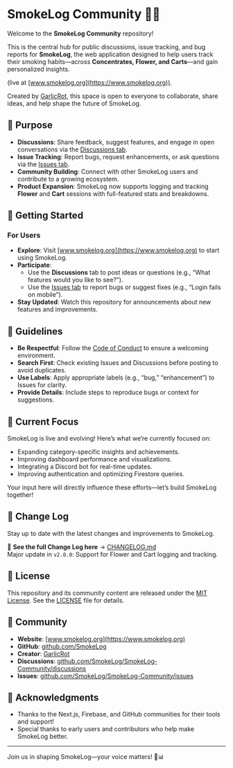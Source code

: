 # SmokeLog Community 💨📢

Welcome to the **SmokeLog Community** repository!

This is the central hub for public discussions, issue tracking, and bug reports for **SmokeLog**, the web application designed to help users track their smoking habits—across **Concentrates, Flower, and Carts**—and gain personalized insights.

(live at [www.smokelog.org](https://www.smokelog.org)).

Created by [GarlicRot](https://github.com/GarlicRot), this space is open to everyone to collaborate, share ideas, and help shape the future of SmokeLog.

## 🌟 Purpose
- **Discussions**: Share feedback, suggest features, and engage in open conversations via the [Discussions tab](https://github.com/SmokeLog/SmokeLog-Community/discussions).
- **Issue Tracking**: Report bugs, request enhancements, or ask questions via the [Issues tab](https://github.com/SmokeLog/SmokeLog-Community/issues).
- **Community Building**: Connect with other SmokeLog users and contribute to a growing ecosystem.
- **Product Expansion**: SmokeLog now supports logging and tracking **Flower** and **Cart** sessions with full-featured stats and breakdowns.

## 🚀 Getting Started

### For Users
- **Explore**: Visit [www.smokelog.org](https://www.smokelog.org) to start using SmokeLog.
- **Participate**: 
  - Use the **Discussions** tab to post ideas or questions (e.g., “What features would you like to see?”).
  - Use the [Issues tab](https://github.com/SmokeLog/SmokeLog-Community/issues) to report bugs or suggest fixes (e.g., “Login fails on mobile”).
- **Stay Updated**: Watch this repository for announcements about new features and improvements.

## 📝 Guidelines
- **Be Respectful**: Follow the [Code of Conduct](CODE_OF_CONDUCT.md) to ensure a welcoming environment.
- **Search First**: Check existing Issues and Discussions before posting to avoid duplicates.
- **Use Labels**: Apply appropriate labels (e.g., “bug,” “enhancement”) to Issues for clarity.
- **Provide Details**: Include steps to reproduce bugs or context for suggestions.

## 🚧 Current Focus
SmokeLog is live and evolving! Here’s what we’re currently focused on:
- Expanding category-specific insights and achievements.
- Improving dashboard performance and visualizations.
- Integrating a Discord bot for real-time updates.
- Improving authentication and optimizing Firestore queries.

Your input here will directly influence these efforts—let’s build SmokeLog together!

## 📜 Change Log
Stay up to date with the latest changes and improvements to SmokeLog.

📌 **See the full Change Log here** → [CHANGELOG.md](CHANGELOG.md)  
Major update in `v2.0.0`: Support for Flower and Cart logging and tracking.

## 📜 License
This repository and its community content are released under the [MIT License](LICENSE). See the [LICENSE](LICENSE) file for details.

## 🤝 Community
- **Website**: [www.smokelog.org](https://www.smokelog.org)
- **GitHub**: [github.com/SmokeLog](https://github.com/SmokeLog)
- **Creator**: [GarlicRot](https://github.com/GarlicRot)
- **Discussions**: [github.com/SmokeLog/SmokeLog-Community/discussions](https://github.com/SmokeLog/SmokeLog-Community/discussions)
- **Issues**: [github.com/SmokeLog/SmokeLog-Community/issues](https://github.com/SmokeLog/SmokeLog-Community/issues)

## 🙏 Acknowledgments
- Thanks to the Next.js, Firebase, and GitHub communities for their tools and support!
- Special thanks to early users and contributors who help make SmokeLog better.

---

Join us in shaping SmokeLog—your voice matters! 💨📊
